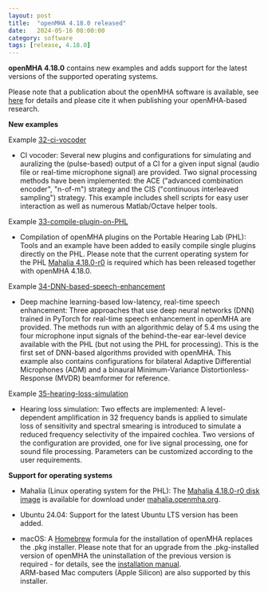 ```yaml
---
layout: post
title:  "openMHA 4.18.0 released"
date:   2024-05-16 08:00:00
category: software
tags: [release, 4.18.0]
---
```


__openMHA 4.18.0__ contains new examples and adds support for the latest versions of the supported operating systems.  

Please note that a publication about the openMHA software is available, see [here](/publication/2021/12/30/openMHA-journal-publication.html) for details and please cite it when publishing your openMHA-based research.

__New examples__  

Example [32-ci-vocoder](https://github.com/HoerTech-gGmbH/openMHA/tree/master/examples/32-ci-vocoder)

- CI vocoder: Several new plugins and configurations for simulating and auralizing the (pulse-based) output of a CI for a given input signal (audio file or real-time microphone signal) are provided. Two signal processing methods have been implemented: the ACE ("advanced combination encoder", "n-of-m") strategy and the CIS ("continuous interleaved sampling") strategy. This example includes shell scripts for easy user interaction as well as numerous Matlab/Octave helper tools.

Example [33-compile-plugin-on-PHL](https://github.com/HoerTech-gGmbH/openMHA/tree/master/examples/33-compile-plugin-on-PHL)

- Compilation of openMHA plugins on the Portable Hearing Lab (PHL): Tools and an example have been added to easily compile single plugins directly on the PHL. Please note that the current operating system for the PHL [Mahalia 4.18.0-r0](http://mahalia.openmha.org/mahalia_4.18.0-r0.img.gz) is required which has been released together with openMHA 4.18.0.

Example [34-DNN-based-speech-enhancement](https://github.com/HoerTech-gGmbH/openMHA/tree/master/examples/34-DNN-based-speech-enhancement)


- Deep machine learning-based low-latency, real-time speech enhancement: Three approaches that use deep neural networks (DNN) trained in PyTorch for real-time speech enhancement in openMHA are provided. The methods run with an algorithmic delay of 5.4 ms using the four microphone input signals of the behind-the-ear ear-level device available with the PHL (but not using the PHL for processing). This is the first set of DNN-based algorithms provided with openMHA. This example also contains configurations for bilateral Adaptive Differential Microphones (ADM) and a binaural Minimum-Variance Distortionless-Response (MVDR) beamformer for reference.  

Example [35-hearing-loss-simulation](https://github.com/HoerTech-gGmbH/openMHA/tree/master/examples/35-hearing-loss-simulation)

- Hearing loss simulation: Two effects are implemented: A level-dependent amplification in 32 frequency bands is applied to simulate loss of sensitivity and spectral smearing is introduced to simulate a reduced frequency selectivity of the impaired cochlea. Two versions of the configuration are provided, one for live signal processing, one for sound file processing. Parameters can be customized according to the user requirements.



__Support for operating systems__ 

- Mahalia (Linux operating system for the PHL): The [Mahalia 4.18.0-r0 disk image](http://mahalia.openmha.org/mahalia_4.18.0-r0.img.gz) is available for download under [mahalia.openmha.org](https://mahalia.openmha.org). 

- Ubuntu 24.04: Support for the latest Ubuntu LTS version has been added.

- macOS: A [Homebrew](https://brew.sh/) formula for the installation of openMHA replaces the .pkg installer. Please note that for an upgrade from the .pkg-installed version of openMHA the uninstallation of the previous version is required - for details, see the [installation manual](https://github.com/HoerTech-gGmbH/openMHA/blob/master/INSTALLATION.md#ii-mac-installation-with-homebrew).   
  ARM-based Mac computers (Apple Silicon) are also supported by this installer.  




